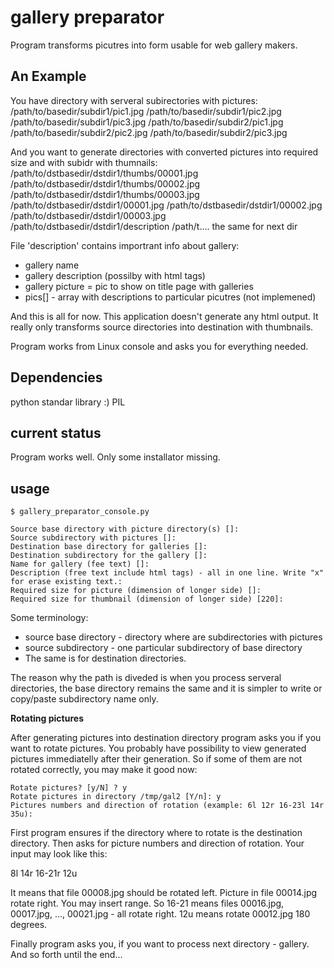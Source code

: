  gallery preparator
====================

Program transforms picutres into form usable for web gallery makers.

 An Example
------------

You have directory with serveral subirectories with pictures:
/path/to/basedir/subdir1/pic1.jpg
/path/to/basedir/subdir1/pic2.jpg
/path/to/basedir/subdir1/pic3.jpg
/path/to/basedir/subdir2/pic1.jpg
/path/to/basedir/subdir2/pic2.jpg
/path/to/basedir/subdir2/pic3.jpg

And you want to generate directories with converted pictures
into required size and with subidr with thumnails:
/path/to/dstbasedir/dstdir1/thumbs/00001.jpg
/path/to/dstbasedir/dstdir1/thumbs/00002.jpg
/path/to/dstbasedir/dstdir1/thumbs/00003.jpg
/path/to/dstbasedir/dstdir1/00001.jpg
/path/to/dstbasedir/dstdir1/00002.jpg
/path/to/dstbasedir/dstdir1/00003.jpg
/path/to/dstbasedir/dstdir1/description
/path/t.... the same for next dir

File 'description' contains importrant info about gallery:
- gallery name
- gallery description (possilby with html tags)
- gallery picture = pic to show on title page with galleries
- pics[] - array with descriptions to particular picutres (not implemened)

And this is all for now. This application doesn't generate any html output.
It really only transforms source directories into destination with thumbnails.

Program works from Linux console and asks you for everything needed.


 Dependencies
--------------
python standar library :)
PIL

 current status
----------------

Program works well. Only some installator missing. 


 usage
-------

    $ gallery_preparator_console.py

    Source base directory with picture directory(s) []:
    Source subdirectory with pictures []:
    Destination base directory for galleries []:
    Destination subdirectory for the gallery []:
    Name for gallery (fee text) []:
    Description (free text include html tags) - all in one line. Write "x" for erase existing text.:
    Required size for picture (dimension of longer side) []:
    Required size for thumbnail (dimension of longer side) [220]:

Some terminology:

- source base directory - directory where are subdirectories with pictures
- source subdirectory - one particular subdirectory of base directory
- The same is for destination directories. 

The reason why the path is diveded is when you process serveral
directories, the base directory remains the same and it is simpler
to write or copy/paste subdirectory name only.

__Rotating pictures__

After generating pictures into destination directory program asks you if you want to
rotate pictures. You probably have possibility to view generated
pictures immediatelly after their generation. So if some of them
are not rotated correctly, you may make it good now:

    Rotate pictures? [y/N] ? y
    Rotate pictures in directory /tmp/gal2 [Y/n]: y
    Pictures numbers and direction of rotation (example: 6l 12r 16-23l 14r 35u):

First program ensures if the directory where to rotate is the destination
directory. Then asks for picture numbers and direction of rotation.
Your input may look like this:

8l 14r 16-21r 12u

It means that file 00008.jpg should be rotated left. Picture in file
00014.jpg rotate right. You may insert range. So 16-21 means files
00016.jpg, 00017.jpg, ..., 00021.jpg - all rotate right.
12u means rotate 00012.jpg 180 degrees.


Finally program asks you, if you want to process next directory - gallery.
And so forth until the end...

